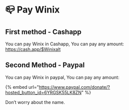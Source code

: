 # 📪 Pay Winix

## First method - Cashapp

You can pay Winix in Cashapp, You can pay any amount: https://cash.app/$Winixalt

## Second Method - Paypal

You can pay Winix in paypal, You can pay any amount:

{% embed url="https://www.paypal.com/donate/?hosted_button_id=6YRGSK55LK8ZN" %}

Don’t worry about the name.
